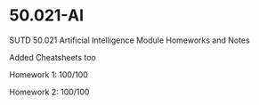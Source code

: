 # 50.021-AI
SUTD 50.021 Artificial Intelligence Module Homeworks and Notes

Added Cheatsheets too

Homework 1: 100/100

Homework 2: 100/100
